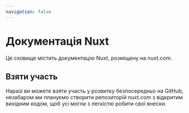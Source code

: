 ```yaml
---
navigation: false
---
```


# Документація Nuxt

Це сховище містить документацію Nuxt, розміщену на nuxt.com.

## Взяти участь

Наразі ви можете взяти участь у розвитку безпосередньо на GitHub, незабаром ми плануємо створити репозиторій nuxt.com з відкритим вихідним кодом, щоб усі могли з легкістю робити свої внески.
